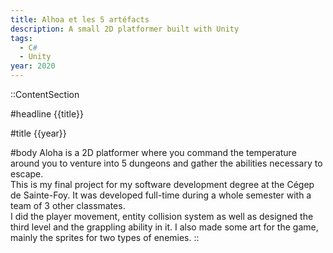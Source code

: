 ```yaml
---
title: Alhoa et les 5 artéfacts
description: A small 2D platformer built with Unity
tags:
  - C#
  - Unity
year: 2020
---
```


::ContentSection

#headline
{{title}}

#title
{{year}}

#body
Aloha is a 2D platformer where you command the temperature around you to venture into 5 dungeons and gather the abilities necessary to escape.  
This is my final project for my software development degree at the Cégep de Sainte-Foy. It was developed full-time during a whole semester with a team of 3 other classmates.  
I did the player movement, entity collision system as well as designed the third level and the grappling ability in it. I also made some art for the game, mainly the sprites for two types of enemies.
::
